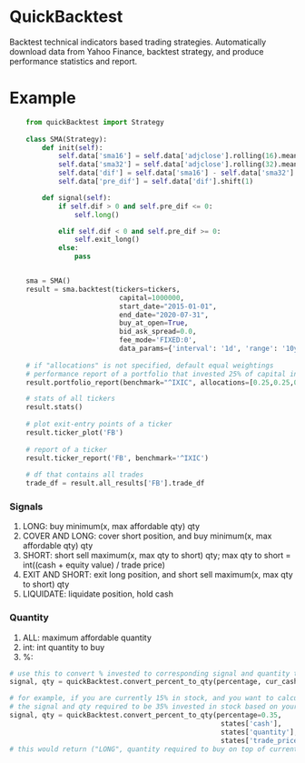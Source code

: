# QuickBacktest

Backtest technical indicators based trading strategies.
Automatically download data from Yahoo Finance, backtest strategy, and produce performance statistics and report.

# Example
```python
    from quickBacktest import Strategy
    
    class SMA(Strategy):
        def init(self):
            self.data['sma16'] = self.data['adjclose'].rolling(16).mean()
            self.data['sma32'] = self.data['adjclose'].rolling(32).mean()
            self.data['dif'] = self.data['sma16'] - self.data['sma32']
            self.data['pre_dif'] = self.data['dif'].shift(1)

        def signal(self):
            if self.dif > 0 and self.pre_dif <= 0:
                self.long()

            elif self.dif < 0 and self.pre_dif >= 0:
                self.exit_long()
            else:
                pass


    sma = SMA()
    result = sma.backtest(tickers=tickers,
                           capital=1000000,
                           start_date="2015-01-01",
                           end_date="2020-07-31",
                           buy_at_open=True,
                           bid_ask_spread=0.0,
                           fee_mode='FIXED:0',
                           data_params={'interval': '1d', 'range': '10y'})
                      
    # if "allocations" is not specified, default equal weightings
    # performance report of a portfolio that invested 25% of capital in each ticker
    result.portfolio_report(benchmark="^IXIC", allocations=[0.25,0.25,0.25,0.25])

    # stats of all tickers
    result.stats()
    
    # plot exit-entry points of a ticker
    result.ticker_plot('FB')
    
    # report of a ticker
    result.ticker_report('FB', benchmark='^IXIC')
    
    # df that contains all trades
    trade_df = result.all_results['FB'].trade_df
```

### Signals
1. LONG: buy minimum(x, max affordable qty) qty
2. COVER AND LONG: cover short position, and buy minimum(x, max affordable qty) qty
3. SHORT: short sell maximum(x, max qty to short) qty; max qty to short = int((cash + equity value) / trade price)
4. EXIT AND SHORT: exit long position, and short sell maximum(x, max qty to short) qty
5. LIQUIDATE: liquidate position, hold cash

### Quantity
1. ALL: maximum affordable quantity
2. int: int quantity to buy
3. %: 
```python
# use this to convert % invested to corresponding signal and quantity to trade
signal, qty = quickBacktest.convert_percent_to_qty(percentage, cur_cash, cur_qty, trade_price)

# for example, if you are currently 15% in stock, and you want to calculate
# the signal and qty required to be 35% invested in stock based on your current cash and quantity: 
signal, qty = quickBacktest.convert_percent_to_qty(percentage=0.35,
                                                    states['cash'], 
                                                    states['quantity'],
                                                    states['trade_price'])
# this would return ("LONG", quantity required to buy on top of current qty)
```

